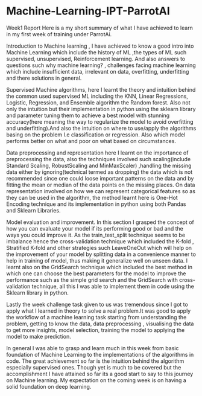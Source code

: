 # Machine-Learning-IPT-ParrotAI

Week1 Report
Here is a my short summary of what I have achieved to learn in my first week of training under ParrotAi.

Introduction to Machine learning , I have achieved to know a good intro into Machine Learning which include the history of ML ,the types of ML  such supervised, unsupervised, Reinforcement learning. And also answers to questions such why machine learning? , challenges facing machine learning which include insufficient data, irrelevant on data, overfitting, underfitting and there solutions in general.

Supervised Machine algorithms, here I learnt the theory and intuition  behind the common used supervised ML including the KNN, Linear Regressions, Logistic, Regression, and Ensemble algorithm the Random forest. Also not only the intuition but their implementation in python using the sklearn library and parameter tuning them to achieve a best model with stunning accuracy(here meaning the way to regularize the model to avoid overfitting and underfitting).And also the intuition on where to use/apply the algorithms basing on the problem I.e classification or regression. Also which model performs better on what and poor on what based on circumstances.

Data preprocessing and representation here I learnt on the importance of preprocessing the data, also the techniques involved such scaling(include Standard Scaling, RobustScaling  and MinMaxScaler) ,handling the missing data either by ignoring(technical termed as dropping) the data which is not recommended since one could loose important patterns on the data and by fitting the mean or median of the data points on the missing places. On data representation involved on how we can represent categorical features so as they can be used in the algorithm, the method learnt here is One-Hot Encoding technique and its implementation in python using both Pandas and Sklearn Libraries.

Model evaluation and improvement. In this section I grasped the concept of how you can evaluate your model if its performing good or bad and the ways you could improve it. As the train_test_split technique  seems to be imbalance hence the cross-validation technique which included the K-fold , Stratified K-fold and other strategies such LeaveOneOut which will help on the improvement of your model by splitting data in a convenience  manner  to help in training of model, thus making it generalize well on unseen data. I learnt also on the GridSearch technique which included the best method in which one can choose the best parameters for the model to improve the performance such as the simple grid search and the GridSearch with cross-validation technique, all this I was able to implement them in code using the Sklearn library in python.

Lastly the week challenge task given to us was tremendous since I got to apply what I learned in theory to solve a real problem.It was good to apply the workflow of a machine learning task starting from understanding the problem, getting to know the data, data preprocessing , visualising the data to get more insights, model selection, training the model  to applying the model to make prediction.

In general I was able to grasp and learn much in this week from basic foundation of Machine Learning to the implementations of the algorithms in code. The great achievement so far is the intuition behind the algorithm especially supervised ones. Though yet is much to be covered but the accomplishment I have attained so far its a good start to say to this journey on Machine learning. My expectation on the coming week is on having a solid foundation on deep learning.
